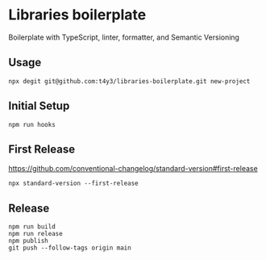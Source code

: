 # Libraries boilerplate
Boilerplate with TypeScript, linter, formatter, and Semantic Versioning

## Usage

```shell
npx degit git@github.com:t4y3/libraries-boilerplate.git new-project
```


## Initial Setup

```shell
npm run hooks
```

## First Release
https://github.com/conventional-changelog/standard-version#first-release
```shell
npx standard-version --first-release
```

## Release
```shell
npm run build
npm run release
npm publish
git push --follow-tags origin main
```
